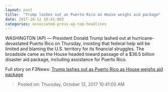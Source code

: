 ```yaml
---
layout: post
title:  "Trump lashes out as Puerto Rico as House weighs aid package"
date: 2017-10-12 10:41:00Z
categories: associated-press-ap-top-headlines
---
```


WASHINGTON (AP) — President Donald Trump lashed out at hurricane-devastated Puerto Rico on Thursday, insisting that federal help will be limited and blaming the U.S. territory for its financial struggles. The broadside came as the House headed toward passage of a $36.5 billion disaster aid package, including assistance for Puerto Rico.


Full story on F3News: [Trump lashes out as Puerto Rico as House weighs aid package](http://www.f3nws.com/n/2ajzrC)

> Posted on: Thursday, October 12, 2017 10:41:00 AM
